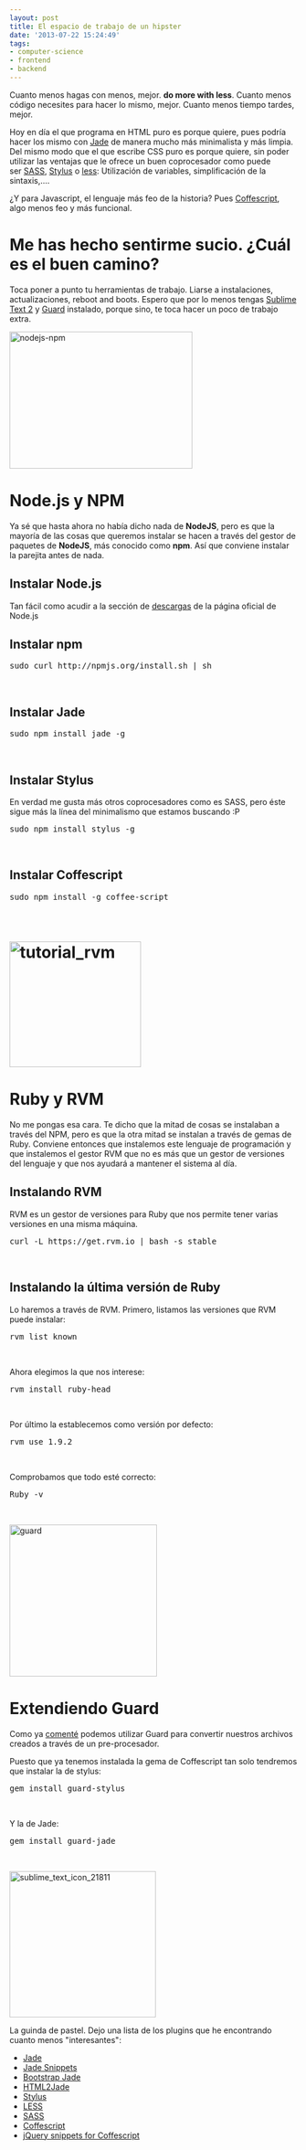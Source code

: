 ```yaml
---
layout: post
title: El espacio de trabajo de un hipster
date: '2013-07-22 15:24:49'
tags:
- computer-science
- frontend
- backend
---
```


Cuanto menos hagas con menos, mejor. <strong>do more with less</strong>. Cuanto menos código necesites para hacer lo mismo, mejor. Cuanto menos tiempo tardes, mejor.

Hoy en día el que programa en HTML puro es porque quiere, pues podría hacer los mismo con <a href="http://jade-lang.com/">Jade</a> de manera mucho más minimalista y más limpia. Del mismo modo que el que escribe CSS puro es porque quiere, sin poder utilizar las ventajas que le ofrece un buen coprocesador como puede ser <a href="http://sass-lang.com/">SASS</a>, <a href="http://learnboost.github.io/stylus/">Stylus</a> o <a href="http://lesscss.org/">less</a>: Utilización de variables, simplificación de la sintaxis,....

¿Y para Javascript, el lenguaje más feo de la historia? Pues <a href="http://coffeescript.org/">Coffescript</a>, algo menos feo y más funcional.
<h1>Me has hecho sentirme sucio. ¿Cuál es el buen camino?</h1>
Toca poner a punto tu herramientas de trabajo. Liarse a instalaciones, actualizaciones, reboot and boots. Espero que por lo menos tengas <a href="http://kikobeats.com/tag/sublime-text-2/">Sublime Text 2</a> y <a href="http://kikobeats.com/tag/guard/">Guard</a> instalado, porque sino, te toca hacer un poco de trabajo extra.

<a href="http://kikobeats.com/content/images/old/2013/07/nodejs-npm.png"><img class="aligncenter" alt="nodejs-npm" src="http://kikobeats.com/content/images/old/2013/07/nodejs-npm.png" width="320" height="240" /></a>
<h2></h2>
<h1>Node.js y NPM</h1>
Ya sé que hasta ahora no había dicho nada de <strong>NodeJS</strong>, pero es que la mayoría de las cosas que queremos instalar se hacen a través del gestor de paquetes de <strong>NodeJS</strong>, más conocido como <strong>npm</strong>. Así que conviene instalar la parejita antes de nada.
<h2>Instalar Node.js</h2>
Tan fácil como acudir a la sección de <a href="http://nodejs.org/download/">descargas</a> de la página oficial de Node.js
<h2>Instalar npm</h2>
<pre class="lang:sh decode:true">sudo curl http://npmjs.org/install.sh | sh</pre>
&nbsp;
<h2>Instalar Jade</h2>
<pre class="lang:sh decode:true">sudo npm install jade -g</pre>
&nbsp;
<h2>Instalar Stylus</h2>
En verdad me gusta más otros coprocesadores como es SASS, pero éste sigue más la línea del minimalismo que estamos buscando :P
<pre class="lang:sh decode:true">sudo npm install stylus -g</pre>
&nbsp;
<h2>Instalar Coffescript</h2>
<pre class="lang:sh decode:true">sudo npm install -g coffee-script</pre>
&nbsp;
<h1><a href="http://kikobeats.com/content/images/old/2013/07/tutorial_rvm.png"><img class="size-full wp-image-792 aligncenter" alt="tutorial_rvm" src="http://kikobeats.com/content/images/old/2013/07/tutorial_rvm.png" width="230" height="220" /></a></h1>
<h1>Ruby y RVM</h1>
No me pongas esa cara. Te dicho que la mitad de cosas se instalaban a través del NPM, pero es que la otra mitad se instalan a través de gemas de Ruby. Conviene entonces que instalemos este lenguaje de programación y que instalemos el gestor RVM que no es más que un gestor de versiones del lenguaje y que nos ayudará a mantener el sistema al día.
<h2>Instalando RVM</h2>
RVM es un gestor de versiones para Ruby que nos permite tener varias versiones en una misma máquina.
<pre class="lang:sh decode:true ">curl -L https://get.rvm.io | bash -s stable</pre>
&nbsp;
<h2>Instalando la última versión de Ruby</h2>
Lo haremos a través de RVM. Primero, listamos las versiones que RVM puede instalar:
<pre class="lang:sh decode:true ">rvm list known</pre>
&nbsp;

Ahora elegimos la que nos interese:
<pre class="lang:sh decode:true ">rvm install ruby-head</pre>
&nbsp;

Por último la establecemos como versión por defecto:
<pre class="lang:sh decode:true ">rvm use 1.9.2</pre>
&nbsp;

Comprobamos que todo esté correcto:
<pre class="lang:sh decode:true ">Ruby -v</pre>
&nbsp;

<a href="http://kikobeats.com/content/images/old/2013/05/guard.png"><img class="size-medium wp-image-678 aligncenter" alt="guard" src="http://kikobeats.com/content/images/old/2013/05/guard-292x300.png" width="258" height="266" /></a>
<h1>Extendiendo Guard</h1>
Como ya <a href="http://kikobeats.com/desarrollo-web-mas-limpio-con-guard/">comenté</a> podemos utilizar Guard para convertir nuestros archivos creados a través de un pre-procesador.

Puesto que ya tenemos instalada la gema de Coffescript tan solo tendremos que instalar la de stylus:
<pre class="lang:sh decode:true ">gem install guard-stylus</pre>
&nbsp;

Y la de Jade:
<pre class="lang:sh decode:true ">gem install guard-jade</pre>
&nbsp;

<a href="http://kikobeats.com/content/images/old/2012/10/sublime_text_icon_21811.png"><img class="aligncenter size-full wp-image-465" alt="sublime_text_icon_21811" src="http://kikobeats.com/content/images/old/2012/10/sublime_text_icon_21811.png" width="256" height="256" /></a>

La guinda de pastel. Dejo una lista de los plugins que he encontrando cuanto menos "interesantes":
<ul>
	<li><a href="https://github.com/miksago/jade-tmbundle"><span style="line-height:13px;">Jade</span></a></li>
	<li><a href="https://github.com/P233/Jade-Snippets-for-Sublime-Text-2">Jade Snippets</a></li>
	<li><a href="https://bitbucket.org/Tumbo/bootstrap-jade">Bootstrap Jade</a></li>
	<li><a href="https://github.com/donpark/html2jade">HTML2Jade</a></li>
	<li><a href="https://github.com/billymoon/Stylus">Stylus</a></li>
	<li><a href="https://github.com/danro/LESS-sublime">LESS</a></li>
	<li><a href="https://github.com/nathos/sass-textmate-bundle">SASS</a></li>
	<li><a href="https://github.com/Xavura/CoffeeScript-Sublime-Plugin">Coffescript</a></li>
	<li><a href="https://github.com/castiron/sublime-jquery-coffee">jQuery snippets for Coffescript</a></li>
</ul>
